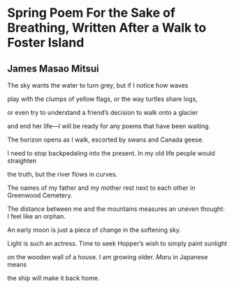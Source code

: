 # Spring Poem For the Sake of Breathing, Written After a Walk to Foster Island
## James Masao Mitsui
The sky wants the water to turn grey,
but if I notice how waves

play with the clumps of yellow flags,
or the way turtles share logs,

or even try to understand a friend’s decision
to walk onto a glacier

and end her life—I will be ready
for any poems that have been waiting.

The horizon opens as I walk,
escorted by swans and Canada geese.

I need to stop backpedaling into the present.
In my old life people would straighten

the truth, but the river
flows in curves.

The names of my father and my mother
rest next to each other in Greenwood Cemetery.

The distance between me and the mountains
measures an uneven thought: I feel like an orphan.

An early moon is just a piece of change
in the softening sky.

Light is such an actress. Time to seek
Hopper’s wish to simply paint sunlight

on the wooden wall of a house. I am growing
older. _Maru_ in Japanese means

the ship
will make it back home.